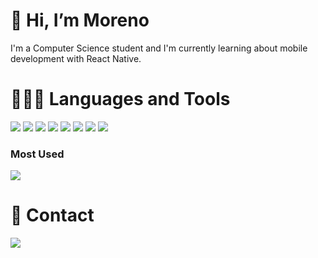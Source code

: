 # 👋 Hi, I’m Moreno
I'm a Computer Science student and I'm currently learning about mobile development with React Native.

# 👨🏻‍💻 Languages and Tools
![](https://img.shields.io/badge/React_Native-2BBC8A?style=for-the-badge&logo=react&logoColor=white)
![](https://img.shields.io/badge/Python-2BBC8A?style=for-the-badge&logo=python&logoColor=white)
![](https://img.shields.io/badge/JavaScript-2BBC8A?style=for-the-badge&logo=javascript&logoColor=white)
![](https://img.shields.io/badge/C++-2BBC8A?style=for-the-badge&logo=cplusplus&logoColor=white)
![](https://img.shields.io/badge/Ruby-2BBC8A?style=for-the-badge&logo=ruby&logoColor=white)
![](https://img.shields.io/badge/Bash-2BBC8A?style=for-the-badge&logo=gnubash&logoColor=white)
![](https://img.shields.io/badge/Docker-3776AB?style=for-the-badge&logo=docker&logoColor=white)
![](https://img.shields.io/badge/VS_Code-3776AB?style=for-the-badge&logo=visualstudio&logoColor=white)

### Most Used
![](https://github-readme-stats.vercel.app/api/top-langs/?username=morenoso&layout=compact&hide_border=true&hide_title=true&bg_color=00000000&text_color=6495ED)

# 🔗 Contact
[![](https://img.shields.io/badge/Gmail-D14836?style=for-the-badge&logo=gmail&logoColor=white)](monorease@gmail.com)
